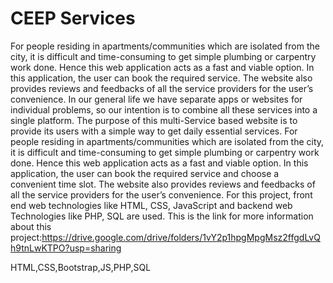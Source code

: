 # CEEP Services

For people residing in apartments/communities which are isolated from the city, it is difficult and time-consuming to get simple plumbing or carpentry work done. Hence this web application acts as a fast and viable option. In this application, the user can book the required service. The website also provides reviews and feedbacks of all the service providers for the user’s convenience. In our general life we have separate apps or websites for individual problems, so our intention is to combine all these services into a single platform.
The purpose of this multi-Service based website is to provide its users with a simple way to get daily essential services. For people residing in apartments/communities which are isolated from the city, it is difficult and time-consuming to get simple plumbing or carpentry work done. Hence this web application acts as a fast and viable option. In this application, the user can book the required service and choose a convenient time slot. The website also provides reviews and feedbacks of all the service providers for the user’s convenience.
For this project, front end web technologies like HTML, CSS, JavaScript and backend web Technologies like PHP, SQL are used.
This is the link for more information about this project:https://drive.google.com/drive/folders/1vY2p1hpgMpgMsz2ffgdLvQh9tnLwKTPO?usp=sharing

HTML,CSS,Bootstrap,JS,PHP,SQL
